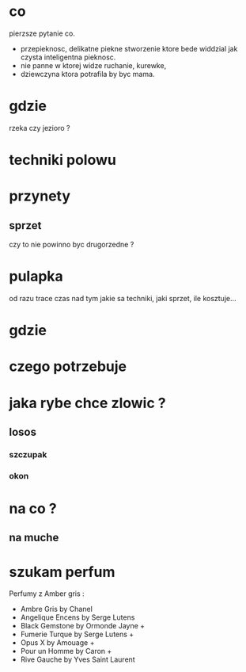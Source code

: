 # co
pierzsze pytanie co. 

- przepieknosc, delikatne piekne stworzenie ktore bede widdzial jak czysta inteligentna pieknosc. 
- nie panne w ktorej widze ruchanie, kurewke, 
- dziewczyna ktora potrafila by byc mama. 

# gdzie
rzeka czy jezioro ? 
# techniki polowu
# przynety
## sprzet
czy to nie powinno byc drugorzedne ? 
# pulapka
od razu trace czas nad tym jakie sa techniki, jaki sprzet, ile kosztuje... 





# gdzie 
# czego potrzebuje
# jaka rybe chce zlowic ? 

## losos

### szczupak 
### okon

# na co ? 
## na muche

# szukam perfum
Perfumy z Amber gris : 
- Ambre Gris by Chanel
- Angelique Encens by Serge Lutens
- Black Gemstone by Ormonde Jayne + 
- Fumerie Turque by Serge Lutens + 
- Opus X by Amouage + 
- Pour un Homme by Caron + 
- Rive Gauche by Yves Saint Laurent
